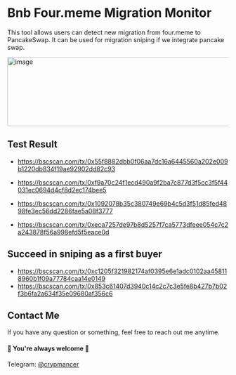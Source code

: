 # Bnb Four.meme Migration Monitor

This tool allows users can detect new migration from four.meme to PancakeSwap.
It can be used for migration sniping if we integrate pancake swap.

<img width="789" height="157" alt="image" src="https://github.com/user-attachments/assets/92d0f22c-f09c-447d-a47c-966b9fb56a2c" />

## Test Result

- https://bscscan.com/tx/0x55f8882dbb0f06aa7dc16a6445560a202e009b1220db834f19ae92902dd82c93

- https://bscscan.com/tx/0xf9a70c24f1ecd490a9f2ba7c877d3f5cc3f5f44031ec0694d4cf8d2ec174bee5

- https://bscscan.com/tx/0x1092078b35c380749e69b4c5d3f51d85fed4898fe3ec56dd2286fae5a08f3777

- https://bscscan.com/tx/0xeca7257de97b8d5257f7ca5773dfeee054c7c2a243878f56a998efd5f5eace0d

## Succeed in sniping as a first buyer

- https://bscscan.com/tx/0xc1205f321982174af0395e6e1adc0102aa458118960b1f09a77784caa14e0149
- https://bscscan.com/tx/0x853c61407d3940c14c2c7c3e5fe8b427b7b02f3b6fa2a634f35e09680af356c6

## Contact Me

If you have any question or something, feel free to reach out me anytime.
<br>
#### 🌹 You're always welcome 🌹

Telegram: [@crypmancer](https://t.me/cryp_mancer) <br>
